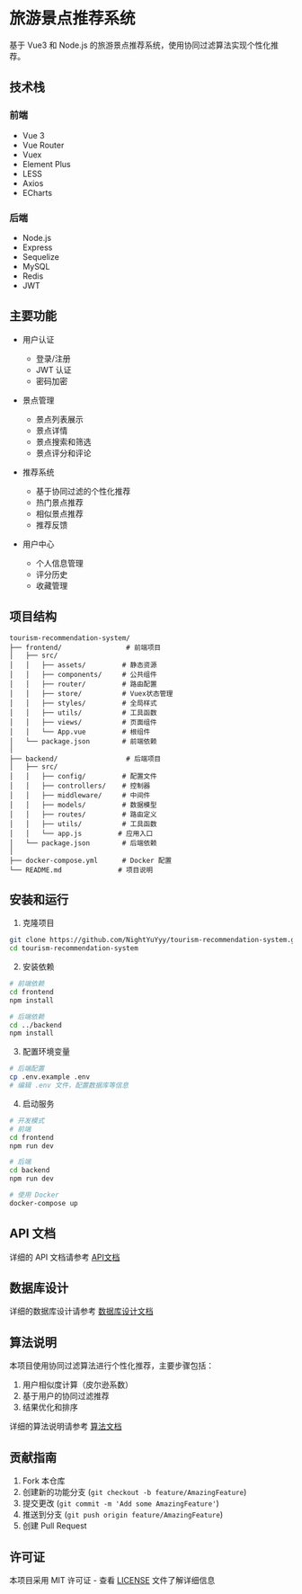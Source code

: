 # 旅游景点推荐系统

基于 Vue3 和 Node.js 的旅游景点推荐系统，使用协同过滤算法实现个性化推荐。

## 技术栈

### 前端
- Vue 3
- Vue Router
- Vuex
- Element Plus
- LESS
- Axios
- ECharts

### 后端
- Node.js
- Express
- Sequelize
- MySQL
- Redis
- JWT

## 主要功能

- 用户认证
  - 登录/注册
  - JWT 认证
  - 密码加密
  
- 景点管理
  - 景点列表展示
  - 景点详情
  - 景点搜索和筛选
  - 景点评分和评论
  
- 推荐系统
  - 基于协同过滤的个性化推荐
  - 热门景点推荐
  - 相似景点推荐
  - 推荐反馈
  
- 用户中心
  - 个人信息管理
  - 评分历史
  - 收藏管理

## 项目结构

```
tourism-recommendation-system/
├── frontend/                # 前端项目
│   ├── src/
│   │   ├── assets/         # 静态资源
│   │   ├── components/     # 公共组件
│   │   ├── router/         # 路由配置
│   │   ├── store/          # Vuex状态管理
│   │   ├── styles/         # 全局样式
│   │   ├── utils/          # 工具函数
│   │   ├── views/          # 页面组件
│   │   └── App.vue         # 根组件
│   └── package.json        # 前端依赖
│
├── backend/                 # 后端项目
│   ├── src/
│   │   ├── config/         # 配置文件
│   │   ├── controllers/    # 控制器
│   │   ├── middleware/     # 中间件
│   │   ├── models/         # 数据模型
│   │   ├── routes/         # 路由定义
│   │   ├── utils/          # 工具函数
│   │   └── app.js         # 应用入口
│   └── package.json        # 后端依赖
│
├── docker-compose.yml      # Docker 配置
└── README.md              # 项目说明
```

## 安装和运行

1. 克隆项目
```bash
git clone https://github.com/NightYuYyy/tourism-recommendation-system.git
cd tourism-recommendation-system
```

2. 安装依赖
```bash
# 前端依赖
cd frontend
npm install

# 后端依赖
cd ../backend
npm install
```

3. 配置环境变量
```bash
# 后端配置
cp .env.example .env
# 编辑 .env 文件，配置数据库等信息
```

4. 启动服务
```bash
# 开发模式
# 前端
cd frontend
npm run dev

# 后端
cd backend
npm run dev

# 使用 Docker
docker-compose up
```

## API 文档

详细的 API 文档请参考 [API文档](docs/api.md)

## 数据库设计

详细的数据库设计请参考 [数据库设计文档](docs/database.md)

## 算法说明

本项目使用协同过滤算法进行个性化推荐，主要步骤包括：

1. 用户相似度计算（皮尔逊系数）
2. 基于用户的协同过滤推荐
3. 结果优化和排序

详细的算法说明请参考 [算法文档](docs/algorithm.md)

## 贡献指南

1. Fork 本仓库
2. 创建新的功能分支 (`git checkout -b feature/AmazingFeature`)
3. 提交更改 (`git commit -m 'Add some AmazingFeature'`)
4. 推送到分支 (`git push origin feature/AmazingFeature`)
5. 创建 Pull Request

## 许可证

本项目采用 MIT 许可证 - 查看 [LICENSE](LICENSE) 文件了解详细信息